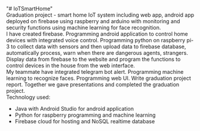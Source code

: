 "# IoTSmartHome" 
<br>
Graduation project - smart home IoT system including web app, android app deployed on firebase using raspberry and arduino with monitoring and security functions using machine learning for face recognition. <br>
I have created firebase. Programming android application to control home devices with integrated voice control. Programming python on raspberry pi-3 to collect data with sensors and then upload data to firebase database, automatically process, warn when there are dangerous agents, strangers. Display data from firebase to the website and program the functions to control devices in the house from the web interface. <br>
My teammate have integrated telegram bot alert. Programming machine learning to recognize faces. Programming web UI. Write graduation project report.
Together we gave presentations and completed the graduation project.<br>
Technology used:<br>
  - Java with Android Studio for android application <br>
  - Python for raspberry programming and machine learning <br>
  - Firebase cloud for hosting and NoSQL realtime database
